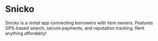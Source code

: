 # Snicko
Snicko is a rental app connecting borrowers with item owners. Features GPS-based search, secure payments, and reputation tracking. Rent anything affordably!
